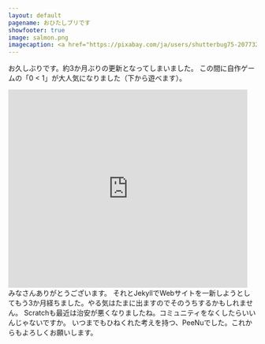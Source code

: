 ```yaml
---
layout: default
pagename: おひたしブリです
showfooter: true
image: salmon.png
imagecaption: <a href="https://pixabay.com/ja/users/shutterbug75-2077322/?utm_source=link-attribution&amp;utm_medium=referral&amp;utm_campaign=image&amp;utm_content=1238248">Shutterbug75</a>による<a href="https://pixabay.com/ja/?utm_source=link-attribution&amp;utm_medium=referral&amp;utm_campaign=image&amp;utm_content=1238248">Pixabay</a>からの画像
---
```


お久しぶりです。約3か月ぶりの更新となってしまいました。
この間に自作ゲームの「0 < 1」が大人気になりました（下から遊べます）。
<div class="youtube">
  <iframe src="https://scratch.mit.edu/projects/450172725/embed" allowtransparency="true" width="485" height="402" frameborder="0" scrolling="no" allowfullscreen></iframe>
</div>
みなさんありがとうございます。
それとJekyllでWebサイトを一新しようとしてもう3か月経ちました。やる気はたまに出ますのでそのうちするかもしれません。
Scratchも最近は治安が悪くなりましたね。コミュニティをなくしたらいいんじゃないですか。
いつまでもひねくれた考えを持つ、PeeNuでした。これからもよろしくお願いします。
